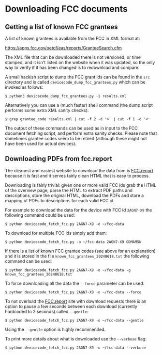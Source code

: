 # Downloading FCC documents

## Getting a list of known FCC grantees

A list of known grantees is available from the FCC in XML format at:

<https://apps.fcc.gov/oetcf/eas/reports/GranteeSearch.cfm>

The XML file that can be downloaded there is not versioned, or time stamped,
and it isn't listed on the website when it was updated, so the only way to
verify if it has been changed is to redownload and compare.

A small hackish script to dump the FCC grant ids can be found in the `src`
directory and is called `devicecode_dump_fcc_grantees.py` which can be
invoked as follows:

```console
$ python3 devicecode_dump_fcc_grantees.py -i results.xml
```

Alternatively you can use a (much faster) shell command (the dump script
performs some extra XML sanity checks):

```console
$ grep grantee_code results.xml | cut -f 2 -d '>' | cut -f 1 -d '<'
```

The output of these commands can be used as in input to the FCC document
fetching script, and perform extra sanity checks. Please note that sometimes
grantee codes seem to be retired (although these might not have been used for
actual devices).

## Downloading PDFs from fcc.report

The cleanest and easiest website to download the data from is
[FCC.report][fcc.report] because it is fast and it serves fairly clean HTML
that is easy to process.

Downloading is fairly trivial: given one or more valid FCC ids grab the HTML
of the overview page, parse the HTML to extract PDF paths and descriptions,
store the original HTML, download the PDFs and store a mapping of PDFs to
descriptions for each valid FCC id.

For example to download the data for the device with FCC id `2AGN7-X9` the
following command could be used:

```console
$ python devicecode_fetch_fcc.py 2AGN7-X9 -o ~/fcc-data
```

To download for multiple FCC ids simply add them:

```console
$ python devicecode_fetch_fcc.py -o ~/fcc-data 2AGN7-X9 ODMAM5N
```

If there is a list of known FCC grantee codes (see above for an explanation)
and it is stored in the file `known_fcc_grantees_20240618.txt` the following
command can be used:

```console
$ python devicecode_fetch_fcc.py 2AGN7-X9 -o ~/fcc-data -g known_fcc_grantees_20240618.txt
```

To force downloading all the data the `--force` parameter can be used:

```console
$ python devicecode_fetch_fcc.py 2AGN7-X9 -o ~/fcc-data --force
```

To not overload the [FCC.report][fcc.report] site with download requests there
is an option to pause a few seconds between each download (currently hardcoded
to 2 seconds) called `--gentle`:

```console
$ python devicecode_fetch_fcc.py 2AGN7-X9 -o ~/fcc-data --gentle
```

Using the `--gentle` option is highly recommended.

To print more details about what is downloaded use the `--verbose` flag:

```console
$ python devicecode_fetch_fcc.py 2AGN7-X9 -o ~/fcc-data --verbose
```

[fcc.report]:https://fcc.report/
